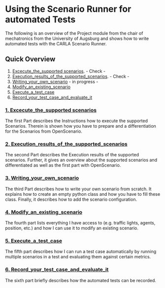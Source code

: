 # Using the Scenario Runner for automated Tests

The following is an overview of the Project module from the chair of mechatronics from the University of Augsburg and shows how to write automated tests with the CARLA Scenario Runner.



## Quick Overview

1. [Excecute_the_supported scenarios](Execute_the_supported_scenarios.md). - Check -
2. [Execution_results_of_the_supported_scenarios](Execution_results_of_the_supported_scenarios.md). - Check -
3. [Writing_your_own_scenario](Writing_your_own_scenario.md) - in progress -
4. [Modify_an_existing_scenario](Modify_an_existing_scenario.md)
5. [Execute_a_test_case](Execute_a_test_case.md)
6. [Record_your_test_case_and_evaluate_it](Record_your_test_case_and_evaluate_it.md)


### [1. Excecute_the_supported scenarios](Execute_the_supported_scenarios.md)
The first Part describes the Instructions how to execute the supported Scenarios. Therein is shown how you have to prepare and a differentiation for the Scenarios from OpenScenario.

### [2. Execution_results_of_the_supported_scenarios](Execution_results_of_the_supported_scenarios.md)
The second Part describes the Execution results of the supported scenarios. Further, it gives an overview about the supported scenarios and differentiated as well as the first part with OpenScenario.

### [3. Writing_your_own_scenario](Writing_your_own_scenario.md)
The third Part describes how to write your own scenario from scratch. It explains how to create an empty python class and how you have to fill these class. Finally, it describes how to add the scenario configuration.

### [4. Modify_an_existing_scenario](Modify_an_existing_scenario.md)
The fourth part lists everything I have access to (e.g. traffic lights, agents, position, etc.) and how I can use it to modify an existing scenario.

### [5. Execute_a_test_case](Execute_a_test_case.md)
The fifth part describes how I can run a test case automatically by running multiple scenarios in a test and evaluating them against certain metrics.

### [6. Record_your_test_case_and_evaluate_it](Record_your_test_case_and_evaluate_it.md)
The sixth part briefly describes how the automated tests can be recorded.